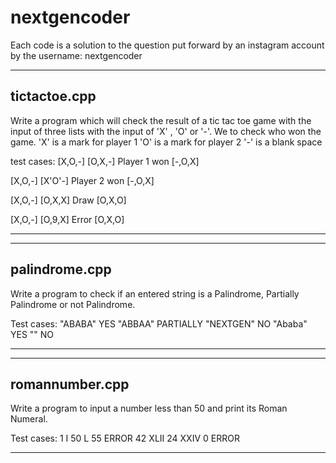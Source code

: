 # nextgencoder
Each code is a solution to the question put forward by an instagram account by the username: nextgencoder

--------------------------------------------------------------------------------------------------------
tictactoe.cpp
---------------------------------------------------------------------------------------------------------
 
 Write a program which will check the result of a tic tac toe game with the input of three lists with the input of 'X' , 'O' or '-'. We 
 to check who won the game.
 'X' is a mark for player 1
 'O' is a mark for player 2
 '-' is a blank space 
 
 test cases:
 [X,O,-]
 [O,X,-]  Player 1 won
 [-,O,X]
 
 [X,O,-]
 [X'O'-]  Player 2 won
 [-,O,X]
 
 [X,O,-]
 [O,X,X]  Draw
 [O,X,O]
 
 [X,O,-]
 [O,9,X]  Error
 [O,X,O]
 
 
 
 ***********************************************************************************************************************************
 
 
 -----------------------------------------------------------------------------------------------------------------------------------
 palindrome.cpp
 -----------------------------------------------------------------------------------------------------------------------------------
 
 Write a program to check if an entered string is a Palindrome, Partially Palindrome or not Palindrome.
 
 Test cases:
 "ABABA"    YES
 "ABBAA"    PARTIALLY
 "NEXTGEN"  NO
 "Ababa"    YES
 ""         NO
 
 
 ************************************************************************************************************************************
 
 
 -------------------------------------------------------------------------------------------------------------------------------------
 romannumber.cpp
 -------------------------------------------------------------------------------------------------------------------------------------
 
 Write a program to input a number less than 50 and print its Roman Numeral.
 
 Test cases:
 1         I
 50        L
 55        ERROR
 42        XLII
 24        XXIV
 0         ERROR
 
 
 ************************************************************************************************************************************
 
 
 
 
 
 
 
 
 
 
 
 
